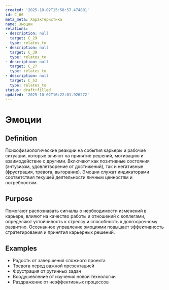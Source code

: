 ```yaml
---
created: '2025-10-02T15:58:57.474801'
id: C_66
meta_meta: Характеристика
name: Эмоции
relations:
- description: null
  target: C_29
  type: relates_to
- description: null
  target: C_39
  type: relates_to
- description: null
  target: C_27
  type: relates_to
- description: null
  target: C_53
  type: relates_to
status: draft+filled
updated: '2025-10-02T16:22:01.926272'
---
```


# Эмоции

## Definition
Психофизиологические реакции на события карьеры и рабочие ситуации, которые влияют на принятие решений, мотивацию и взаимодействие с другими. Включают как позитивные состояния (энтузиазм, удовлетворение от достижений), так и негативные (фрустрация, тревога, выгорание). Эмоции служат индикаторами соответствия текущей деятельности личным ценностям и потребностям.

## Purpose
Помогают распознавать сигналы о необходимости изменений в карьере, влияют на качество работы и отношений с коллегами, определяют устойчивость к стрессу и способность к долгосрочному развитию. Осознанное управление эмоциями повышает эффективность стратегирования и принятия карьерных решений.

## Examples

- Радость от завершения сложного проекта
- Тревога перед важной презентацией
- Фрустрация от рутинных задач
- Воодушевление от изучения новой технологии
- Раздражение от неэффективных процессов